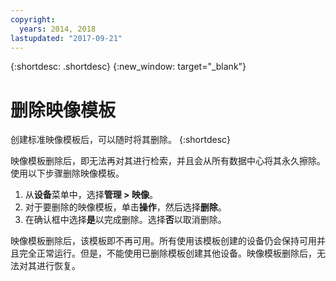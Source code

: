 ```yaml
---
copyright:
  years: 2014, 2018
lastupdated: "2017-09-21"
---
```


{:shortdesc: .shortdesc}
{:new_window: target="_blank"}

# 删除映像模板

创建标准映像模板后，可以随时将其删除。
{:shortdesc}

映像模板删除后，即无法再对其进行检索，并且会从所有数据中心将其永久擦除。使用以下步骤删除映像模板。

1. 从**设备**菜单中，选择**管理 > 映像**。
2. 对于要删除的映像模板，单击**操作**，然后选择**删除**。 
3. 在确认框中选择**是**以完成删除。选择**否**以取消删除。

映像模板删除后，该模板即不再可用。所有使用该模板创建的设备仍会保持可用并且完全正常运行。但是，不能使用已删除模板创建其他设备。映像模板删除后，无法对其进行恢复。
